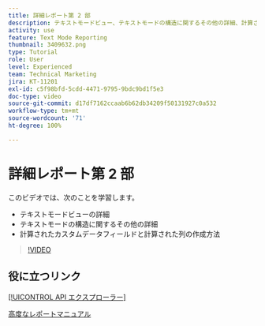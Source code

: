 ```yaml
---
title: 詳細レポート第 2 部
description: テキストモードビュー、テキストモードの構造に関するその他の詳細、計算されたカスタムデータ、計算された列に関する詳細について説明します。
activity: use
feature: Text Mode Reporting
thumbnail: 3409632.png
type: Tutorial
role: User
level: Experienced
team: Technical Marketing
jira: KT-11201
exl-id: c5f98bfd-5cdd-4471-9795-9bdc9bd1f5e3
doc-type: video
source-git-commit: d17df7162ccaab6b62db34209f50131927c0a532
workflow-type: tm+mt
source-wordcount: '71'
ht-degree: 100%

---
```


# 詳細レポート第 2 部

このビデオでは、次のことを学習します。

* テキストモードビューの詳細
* テキストモードの構造に関するその他の詳細
* 計算されたカスタムデータフィールドと計算された列の作成方法

>[!VIDEO](https://video.tv.adobe.com/v/3409634/?quality=12&learn=on&enablevpops)

## 役に立つリンク

[[!UICONTROL API エクスプローラー]](https://developer.adobe.com/workfront/api-explorer/)

[高度なレポートマニュアル](/help/assets/advanced-reporting-manual.pdf)
